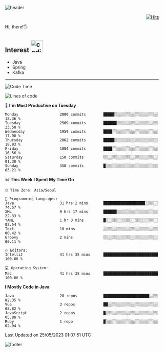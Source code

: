 ![header](https://capsule-render.vercel.app/api?type=soft&color=gradient&text=%20%20Gnoyes%20%20&fontAlign=30&fontSize=30&textBg=true&desc=Backend%20Developer&descAlign=60&descAlignY=50&&descSize=30)

<div align=right>
  
[![Hits](https://hits.seeyoufarm.com/api/count/incr/badge.svg?url=https%3A%2F%2Fgithub.com%2Fjeff-seyong)](https://hits.seeyoufarm.com)

</div>


Hi, there!🖐

## Interest <img src="https://media.giphy.com/media/bx3Cvt88j7PtM4SOaS/giphy.gif" alt="coding" width="40px" />

- Java
- Spring
- Kafka

---

<!--START_SECTION:waka-->
![Code Time](http://img.shields.io/badge/Code%20Time-575%20hrs%2030%20mins-blue)

![Lines of code](https://img.shields.io/badge/From%20Hello%20World%20I%27ve%20Written-1.2%20million%20lines%20of%20code-blue)

📅 **I'm Most Productive on Tuesday** 

```text
Monday                   2000 commits        █████░░░░░░░░░░░░░░░░░░░░   18.36 % 
Tuesday                  2569 commits        ██████░░░░░░░░░░░░░░░░░░░   23.58 % 
Wednesday                1959 commits        ████░░░░░░░░░░░░░░░░░░░░░   17.98 % 
Thursday                 2062 commits        █████░░░░░░░░░░░░░░░░░░░░   18.93 % 
Friday                   1804 commits        ████░░░░░░░░░░░░░░░░░░░░░   16.56 % 
Saturday                 150 commits         ░░░░░░░░░░░░░░░░░░░░░░░░░   01.38 % 
Sunday                   350 commits         █░░░░░░░░░░░░░░░░░░░░░░░░   03.21 % 
```


📊 **This Week I Spent My Time On** 

```text
🕑︎ Time Zone: Asia/Seoul

💬 Programming Languages: 
Java                     31 hrs 2 mins       ███████████████████░░░░░░   74.57 % 
XML                      9 hrs 17 mins       ██████░░░░░░░░░░░░░░░░░░░   22.33 % 
YAML                     1 hr 3 mins         █░░░░░░░░░░░░░░░░░░░░░░░░   02.54 % 
Text                     10 mins             ░░░░░░░░░░░░░░░░░░░░░░░░░   00.42 % 
Groovy                   2 mins              ░░░░░░░░░░░░░░░░░░░░░░░░░   00.11 % 

🔥 Editors: 
IntelliJ                 41 hrs 38 mins      █████████████████████████   100.00 % 

💻 Operating System: 
Mac                      41 hrs 38 mins      █████████████████████████   100.00 % 
```

**I Mostly Code in Java** 

```text
Java                     28 repos            █████████████████████░░░░   82.35 % 
Vue                      3 repos             ██░░░░░░░░░░░░░░░░░░░░░░░   08.82 % 
JavaScript               2 repos             █░░░░░░░░░░░░░░░░░░░░░░░░   05.88 % 
Ruby                     1 repo              █░░░░░░░░░░░░░░░░░░░░░░░░   02.94 % 
```




 Last Updated on 25/05/2023 01:07:51 UTC
<!--END_SECTION:waka-->

<!--

<div align=center>
  
[![Gmail Badge](https://img.shields.io/badge/Gmail-d14836?style=flat&logo=Gmail&logoColor=white&link=mailto:sedragon.kim@gmail.com)](mailto:sedragon.kim@gmail.com) 

</div>

-->


![footer](https://capsule-render.vercel.app/api?type=waving&color=gradient&height=300&section=footer&animation=twinkling&reversal=true)
